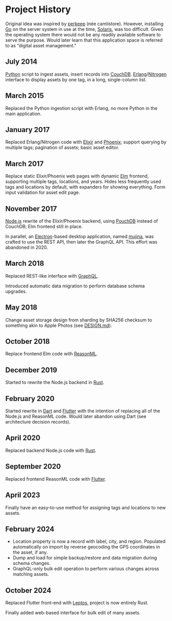 # Project History

Original idea was inspired by [perkeep](https://perkeep.org) (née camlistore).
However, installing [Go](https://golang.org) on the server system in use at the
time, [Solaris](https://www.oracle.com/solaris/), was too difficult. Given the
operating system there would not be any readily available software to serve the
purpose. Would later learn that this application space is referred to as
"digital asset management."

## July 2014

[Python](https://www.python.org) script to ingest assets, insert records into
[CouchDB](http://couchdb.apache.org).
[Erlang](http://www.erlang.org)/[Nitrogen](http://nitrogenproject.com) interface
to display assets by one tag, in a long, single-column list.

## March 2015

Replaced the Python ingestion script with Erlang, no more Python in the main
application.

## January 2017

Replaced Erlang/Nitrogen code with [Elixir](https://elixir-lang.org) and
[Phoenix](https://phoenixframework.org); support querying by multiple tags;
pagination of assets; basic asset editor.

## March 2017

Replace static Elixir/Phoenix web pages with dynamic [Elm](http://elm-lang.org)
frontend, supporting multiple tags, locations, and years. Hides less frequently
used tags and locations by default, with expanders for showing everything. Form
input validation for asset edit page.

## November 2017

[Node.js](https://nodejs.org/) rewrite of the Elixir/Phoenix backend, using
[PouchDB](https://pouchdb.com) instead of CouchDB; Elm frontend still in place.

In parallel, an [Electron](https://www.electronjs.org)-based desktop application, named [mujina](https://github.com/nlfiedler/mujina), was crafted to use the REST API, then later the GraphQL API. This effort was abandoned in 2020.

## March 2018

Replaced REST-like interface with [GraphQL](https://graphql.org).

Introduced automatic data migration to perform database schema upgrades.

## May 2018

Change asset storage design from sharding by SHA256 checksum to something akin
to Apple Photos (see [DESIGN.md](./DESIGN.md)).

## October 2018

Replace frontend Elm code with [ReasonML](https://reasonml.github.io/en/).

## December 2019

Started to rewrite the Node.js backend in [Rust](https://www.rust-lang.org).

## February 2020

Started rewrite in [Dart](https://dart.dev) and [Flutter](https://flutter.dev)
with the intention of replacing all of the Node.js and ReasonML code. Would
later abandon using Dart (see architecture decision records).

## April 2020

Replaced backend Node.js code with [Rust](https://www.rust-lang.org).

## September 2020

Replaced frontend ReasonML code with [Flutter](https://flutter.dev).

## April 2023

Finally have an easy-to-use method for assigning tags and locations to new assets.

## February 2024

* Location property is now a record with label, city, and region. Populated automatically on import by reverse geocoding the GPS coordinates in the asset, if any.
* Dump and load for simple backup/restore and data migration during schema changes.
* GraphQL-only bulk edit operation to perform various changes across matching assets.

## October 2024

Replaced Flutter front-end with [Leptos](https://leptos.dev), project is now entirely Rust.

Finally added web-based interface for bulk edit of many assets.
